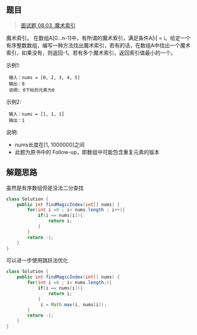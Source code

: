 ## 题目

> [面试题 08.03. 魔术索引](https://leetcode-cn.com/problems/magic-index-lcci/)

魔术索引。 在数组A[0...n-1]中，有所谓的魔术索引，满足条件A[i] = i。给定一个有序整数数组，编写一种方法找出魔术索引，若有的话，在数组A中找出一个魔术索引，如果没有，则返回-1。若有多个魔术索引，返回索引值最小的一个。

示例1:

```
 输入：nums = [0, 2, 3, 4, 5]
 输出：0
 说明: 0下标的元素为0
```

示例2:

```
 输入：nums = [1, 1, 1]
 输出：1
```

说明:

* nums长度在[1, 1000000]之间
* 此题为原书中的 Follow-up，即数组中可能包含重复元素的版本

## 解题思路

虽然是有序数组但是没法二分查找

```java
class Solution {
    public int findMagicIndex(int[] nums) {
        for(int i =0 ; i< nums.length ; i++){
            if(i == nums[i]){
                return i;
            }
        }
        return -1;
    }
}
```

可以进一步使用跳跃法优化

```java
class Solution {
    public int findMagicIndex(int[] nums) {
        for(int i =0 ; i< nums.length;){
            if(i == nums[i]){
                return i;
            }
             i = Math.max(i, nums[i]);
        }
        return -1;
    }
}
```

